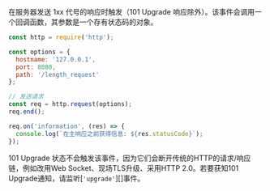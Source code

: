 <!-- YAML
added: v10.0.0
-->

在服务器发送 1xx 代号的响应时触发（101 Upgrade 响应除外）。该事件会调用一个回调函数，其参数是一个存有状态码的对象。

```js
const http = require('http');

const options = {
  hostname: '127.0.0.1',
  port: 8080,
  path: '/length_request'
};

// 发送请求
const req = http.request(options);
req.end();

req.on('information', (res) => {
  console.log(`在主响应之前获得信息: ${res.statusCode}`);
});
```

101 Upgrade 状态不会触发该事件，因为它们会断开传统的HTTP的请求/响应链，例如改用Web Socket、现场TLS升级、采用HTTP 2.0。若要获知101 Upgrade通知，请监听[`'upgrade'`][]事件。

